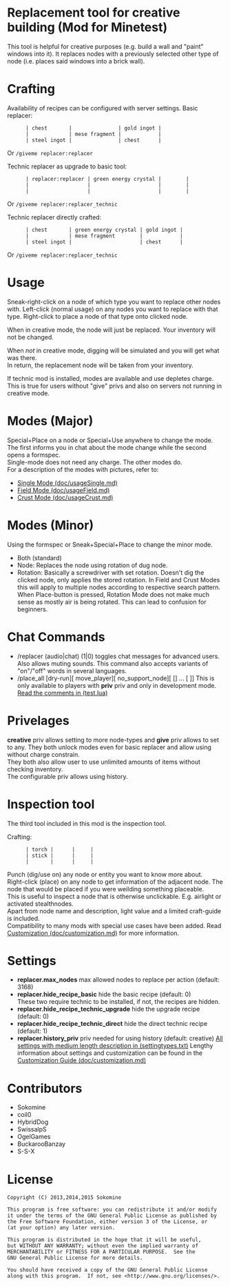 Replacement tool for creative building (Mod for Minetest)
=========================================================

This tool is helpful for creative purposes (e.g. build a wall and "paint" windows into it).
It replaces nodes with a previously selected other type of node (i.e. places said windows
into a brick wall).

# Crafting

Availability of recipes can be configured with server settings.
Basic replacer:
```
      | chest       |               | gold ingot |
      |             | mese fragment |            |
      | steel ingot |               | chest      |
```
Or `/giveme replacer:replacer`

Technic replacer as upgrade to basic tool:
```
      | replacer:replacer | green energy crystal |        |
      |                   |                      |        |
      |                   |                      |        |
```
Or `/giveme replacer:replacer_technic`

Technic replacer directly crafted:
```
      | chest       | green energy crystal | gold ingot |
      |             | mese fragment        |            |
      | steel ingot |                      | chest      |
```
Or `/giveme replacer:replacer_technic`

# Usage

Sneak-right-click on a node of which type you want to replace other nodes with.
       Left-click (normal usage) on any nodes you want to replace with that type.
       Right-click to place a node of that type onto clicked node.

When in creative mode, the node will just be replaced. Your inventory will not be changed.

When *not* in creative mode, digging will be simulated and you will get what was there.<br>
In return, the replacement node will be taken from your inventory.

If technic mod is installed, modes are available and use depletes charge.<br>
This is true for users without "give" privs and also on servers not running in creative mode.

# Modes (Major)

Special+Place on a node or Special+Use anywhere to change the mode.<br>
The first informs you in chat about the mode change while the second opens a formspec.<br>
Single-mode does not need any charge. The other modes do.<br>
For a description of the modes with pictures, refer to:
* [Single Mode (doc/usageSingle.md)](doc/usageSingle.md)
* [Field Mode (doc/usageField.md)](doc/usageField.md)
* [Crust Mode (doc/usageCrust.md)](doc/usageCrust.md)

# Modes (Minor)

Using the formspec or Sneak+Special+Place to change the minor mode.
* Both (standard)
* Node: Replaces the node using rotation of dug node.
* Rotation: Basically a screwdriver with set rotation. Doesn't dig the clicked node, only applies the stored rotation.
In Field and Crust Modes this will apply to multiple nodes according to respective search pattern.<br>
When Place-button is pressed, Rotation Mode does not make much sense as mostly air is being rotated. This can lead to confusion for beginners.

# Chat Commands

* /replacer (audio|chat) (1|0) toggles chat messages for advanced users. Also allows muting sounds. This command also accepts variants of "on"/"off" words in several languages.
* /place_all [dry-run][ move_player][ no_support_node][ [<include pattern1>] ... [ <include patternN>]]
  This is only available to players with **priv** priv and only in development mode. [Read the comments in (test.lua)](test.lua)

# Privelages

**creative** priv allows setting to more node-types and **give** priv allows to set to any. They both
unlock modes even for basic replacer and allow using without charge constrain.<br>
They both also allow user to use unlimited amounts of items without checking inventory.<br>
The configurable priv allows using history.

# Inspection tool

The third tool included in this mod is the inspection tool.

Crafting:
```
      | torch |      |     |
      | stick |      |     |
      |       |      |     |
```
Punch (dig/use on) any node or entity you want to know more about.<br>
Right-click (place) on any node to get information of the adjacent node. The node that would be placed if you were weilding something placeable.<br>
This is useful to inspect a node that is otherwise unclickable. E.g. airlight or activated stealthnodes.<br>
Apart from node name and description, light value and a limited craft-guide is included.<br>
Compatibility to many mods with special use cases have been added. Read [Customization (doc/customization.md)]((doc/customization.md)) for more information.

# Settings

* **replacer.max_nodes** max allowed nodes to replace per action (default: 3168)
* **replacer.hide_recipe_basic** hide the basic recipe (default: 0)<br>
These two require technic to be installed, if not, the recipes are hidden.
* **replacer.hide_recipe_technic_upgrade** hide the upgrade recipe (default: 0)
* **replacer.hide_recipe_technic_direct** hide the direct technic recipe (default: 1)
* **replacer.history_priv** priv needed for using history (default: creative)
[All settings with medium length description in (settingtypes.txt)](settingtypes.txt)
Lengthy information about settings and customization can be found in the [Customization Guide (doc/customization.md)](doc/customization.md)

# Contributors

* Sokomine
* coil0
* HybridDog
* SwissalpS
* OgelGames
* BuckarooBanzay
* S-S-X

# License


    Copyright (C) 2013,2014,2015 Sokomine

    This program is free software: you can redistribute it and/or modify
    it under the terms of the GNU General Public License as published by
    the Free Software Foundation, either version 3 of the License, or
    (at your option) any later version.

    This program is distributed in the hope that it will be useful,
    but WITHOUT ANY WARRANTY; without even the implied warranty of
    MERCHANTABILITY or FITNESS FOR A PARTICULAR PURPOSE.  See the
    GNU General Public License for more details.

    You should have received a copy of the GNU General Public License
    along with this program.  If not, see <http://www.gnu.org/licenses/>.

